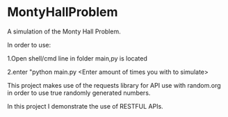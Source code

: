 # MontyHallProblem
A simulation of the Monty Hall Problem. 

In order to use:

1.Open shell/cmd line in folder main,py is located

2.enter "python main.py \<Enter amount of times you with to simulate\>
  
This project makes use of the requests library for API use with random.org in
order to use true randomly generated numbers.

In this project I demonstrate the use of RESTFUL APIs.
